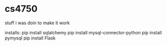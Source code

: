 # cs4750

stuff i was doin to make it work

installs:
pip install sqlalchemy
pip install mysql-connector-python
pip install pymysql
pip install Flask